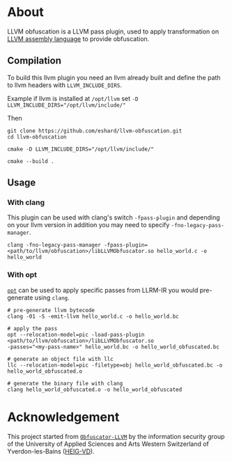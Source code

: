 # About

LLVM obfuscation is a LLVM pass plugin, used to apply transformation on [LLVM assembly language](https://llvm.org/docs/LangRef.html) to provide obfuscation.

## Compilation

To build this llvm plugin you need an llvm already built and define the path to llvm headers with
`LLVM_INCLUDE_DIRS`.

Example if llvm is installed at `/opt/llvm` set `-D LLVM_INCLUDE_DIRS="/opt/llvm/include/"`

Then

```
git clone https://github.com/eshard/llvm-obfuscation.git
cd llvm-obfuscation

cmake -D LLVM_INCLUDE_DIRS="/opt/llvm/include/"

cmake --build .
```

## Usage

### With clang

This plugin can be used with clang's switch `-fpass-plugin` and depending on your llvm version in addition
you may need to specify `-fno-legacy-pass-manager`.

`clang -fno-legacy-pass-manager -fpass-plugin=<path/to/llvm/obfuscation>/libLLVMObfuscator.so hello_world.c -o hello_world`

### With opt

[`opt`](https://llvm.org/docs/CommandGuide/opt.html) can be used to apply specific passes from LLRM-IR you
would pre-generate using `clang`.

```
# pre-generate llvm bytecode
clang -01 -S -emit-llvm hello_world.c -o hello_world.bc

# apply the pass
opt --relocation-model=pic -load-pass-plugin <path/to/llvm/obfuscation>/libLLVMObfuscator.so
-passes="<my-pass-name>" hello_world.bc -o hello_world_obfuscated.bc

# generate an object file with llc
llc --relocation-model=pic -filetype=obj hello_world_obfuscated.bc -o hello_world_obfuscated.o

# generate the binary file with clang
clang hello_world_obfuscated.o -o hello_world_obfuscated
```

# Acknowledgement

This project started from [`Obfuscator-LLVM`](https://github.com/obfuscator-llvm/obfuscator) by the information security group of the University of Applied Sciences and Arts Western Switzerland of Yverdon-les-Bains
([HEIG-VD](https://heig-vd.ch/international)).
